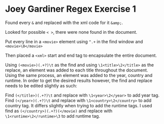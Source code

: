 # Joey Gardiner Regex Exercise 1

Found every `&` and replaced with the xml code for it `&amp;`. 

Looked for possible `< >`, there were  none found in the document.

Put every line in a `<movie>` element using `^.+` in the find window and `<movie>\0</movie>`

Then placed a `<xml>` start and end tag to encapsulate the entire document.

Using `(<movie>)(.+?)\t` as the find and using `\1<title>\2</title>` as the replace, an element was added to each title throughout the document. Using the same process, an element was added to the year, country and runtime. In order to get the desired results however, the find and replace needs to be edited slightly as such:

Find `(</title>)(.+?)\t` and replace with `\1<year>\2</year>` to add year tag.
Find `(</year>)(.+?)\t` and replace with `\1<country>\2</country>` to add country tag.
It differs slightly when trying to add the runtime tags. I used find as `(</country>)(.+?)(</movie)` and replace with `\1<runtime>\2</runtime>\3` to add runtime tag.

